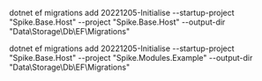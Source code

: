  dotnet ef migrations add 20221205-Initialise --startup-project "Spike.Base.Host" --project "Spike.Base.Host" --output-dir "Data\Storage\Db\EF\Migrations"



  dotnet ef migrations add 20221205-Initialise --startup-project "Spike.Base.Host" --project "Spike.Modules.Example" --output-dir "Data\Storage\Db\EF\Migrations"


